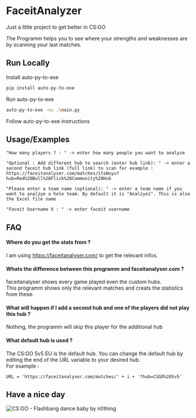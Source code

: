 
# FaceitAnalyzer

Just a little project to get better in CS:GO

The Programm helps you to see where your strengths and weaknesses are by scanning your last matches.


## Run Locally

Install auto-py-to-exe

```bash
pip install auto-py-to-exe
```

Run auto-py-to-exe

```bash
auto-py-to-exe -nu .\main.py
```

Follow auto-py-to-exe instructions





## Usage/Examples

```
"How many players ? : " -> enter how many people you want to analyze

"Optional : Add different hub to search (enter hub link): " -> enter a second faceit hub link (full link) to scan for example : https://faceitanalyser.com/matches/itsWuyu?hub=Red%20Bull%20Flick%20Community%20Hub

"Please enter a team name (optional): " -> enter a team name if you want to analzye a hole team. By default it is "Analzye1". This is also the Excel file name

"Faceit Username X : " -> enter faceit username

```


## FAQ

#### Where do you get the stats from ?

I am using https://faceitanalyser.com/ to get the relevant infos.

#### Whats the difference between this programm and faceitanalyser.com ?

faceitanalyser shows every game played even the custom hubs.  
This programm shows only the relevant matches and creats the statistics from these. 

#### What will happen if I add a second hub and one of the players did not play this hub ?

Nothing, the programm will skip this player for the additional hub

#### What default hub is used ?
The CS:GO 5v5 EU is the default hub. You can change the default hub by editing the end of the URL variable
to your desired hub.  
For example : 
```pyhton
URL = 'https://faceitanalyser.com/matches/' + i + '?hub=CSGO%205v5'
``` 

## Have a nice day

![CS:GO -  Flashbang dance baby by n0thing](https://i.makeagif.com/media/7-13-2017/y_b8YO.gif)


